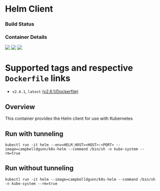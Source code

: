 # Helm Client

### Build Status

### Container Details
[![](https://images.microbadger.com/badges/image/campbelldgunn/k8s-helm.svg)](http://microbadger.com/images/campbelldgunn/k8s-helm "Get your own image badge on microbadger.com")
[![](https://images.microbadger.com/badges/version/campbelldgunn/k8s-helm.svg)](http://microbadger.com/images/campbelldgunn/k8s-helm "Get your own version badge on microbadger.com")
[![](https://images.microbadger.com/badges/commit/campbelldgunn/k8s-helm.svg)](http://microbadger.com/images/campbelldgunn/k8s-helm "Get your own commit badge on microbadger.com")

# Supported tags and respective `Dockerfile` links
* `v2.6.1`, `latest`    [(v2.6.1/Dockerfile)](https://github.com/campbelldgunn/k8s-helm/blob/v2.6.1/Dockerfile)

## Overview
This container provides the Helm client for use with Kubernetes

## Run with tunneling
`kubectl run -it helm --env=HELM_HOST=<HOST>:<PORT> --image=campbelldgunn/k8s-helm --command /bin/sh -n kube-system --rm=true`

## Run without tunneling
`kubectl run -it helm --image=campbelldgunn/k8s-helm --command /bin/sh -n kube-system --rm=true`
